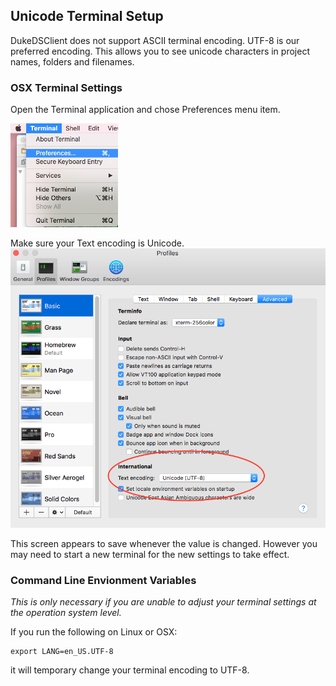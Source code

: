 ##  Unicode Terminal Setup

DukeDSClient does not support ASCII terminal encoding. 
UTF-8 is our preferred encoding.
This allows you to see unicode characters in project names, folders and filenames.

### OSX Terminal Settings
Open the Terminal application and chose Preferences menu item.

![OSX Terminal Setting](images/OSXTerminalMenu.png?raw=true "OSX Terminal Preferences")

Make sure your Text encoding is Unicode.
![OSX Terminal Setting](images/OSXTerminalSetting.png?raw=true "OSX Terminal Setting")

This screen appears to save whenever the value is changed.
However you may need to start a new terminal for the new settings to take effect.

### Command Line Envionment Variables
_This is only necessary if you are unable to adjust your terminal settings at the operation system level._
 
If you run the following on Linux or OSX:
```
export LANG=en_US.UTF-8
```
it will temporary change your terminal encoding to UTF-8.

